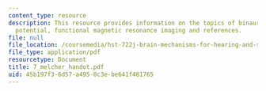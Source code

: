 ```yaml
---
content_type: resource
description: This resource provides information on the topics of binaural difference
  potential, functional magnetic resonance imaging and references.
file: null
file_location: /coursemedia/hst-722j-brain-mechanisms-for-hearing-and-speech-fall-2005/45b197f36d57a4950c3ebe641f481765_7_melcher_handot.pdf
file_type: application/pdf
resourcetype: Document
title: 7_melcher_handot.pdf
uid: 45b197f3-6d57-a495-0c3e-be641f481765
---
```


